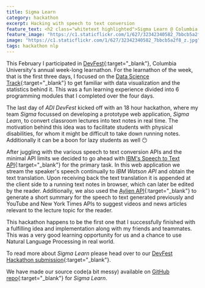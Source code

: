 ```yaml
---
title: Sigma Learn
category: hackathon
excerpt: Hacking with speech to text conversion
feature_text: <h2 class="whitetext highlighted">Sigma Learn @ Columbia ADI Hackathon</h2><span class="whitetext highlighted">Hacking with speech to text conversion</span>
feature_image: "https://c1.staticflickr.com/1/627/32342340582_7bbcb5a2f8_z.jpg"
image: "https://c1.staticflickr.com/1/627/32342340582_7bbcb5a2f8_z.jpg"
tags: hackathon nlp
---
```


This February I participated in [DevFest](https://devfe.st){:target="_blank"}, Columbia University's annual week-long learnathon. For the learnathon of the week, that is the first three days, I focused on the [Data Science Track](https://learn.devfe.st/datascience/){:target="_blank"} to get familiar with data visualization and the statistics behind it. This was a fun learning experience divided into 6 programming modules that I completed over the four days.

The last day of *ADI DevFest* kicked off with an 18 hour hackathon, where my team *Sigma* focussed on developing a prototype web application, *Sigma Learn*, to convert classroom lectures into text notes in real time. The motivation behind this idea was to facilitate students with physical disabilities, for whom it might be difficult to take down running notes. Additionally it can be a boon for lazy students as well :no_mouth:

After juggling with the various speech to text conversion APIs and the minimal API limits we decided to go ahead with [IBM's Speech to Text API](https://www.ibm.com/watson/developercloud/speech-to-text.html){:target="_blank"} for the primary task. In this web application we stream the speaker's speech continually to *IBM Watson API* and obtain the text translation. Upon receiving back the text translation it is appended at the client side to a running text notes in browser, which can later be edited by the reader. Additionally, we also used the [Aylien API](http://aylien.com/text-api){:target="_blank"} to generate a short summary for the speech to text generated previously and YouTube and New York Times APIs to suggest videos and news articles relevant to the lecture topic for the reader.

This hackathon happens to be the first one that I successfully finished with a fulfilling idea and implementation along with my friends and teammates. This was a very good learning opportunity for us and a chance to use Natural Language Processing in real world.

To read more about *Sigma Learn* please head over to our [DevFest Hackathon submission](https://devpost.com/software/sigma-learn){:target="_blank"}.

We have made our source code(a bit messy) available on [GitHub repo](https://github.com/bawejakunal/Sigma-Learn){:target="_blank"} for *Sigma Learn*.
